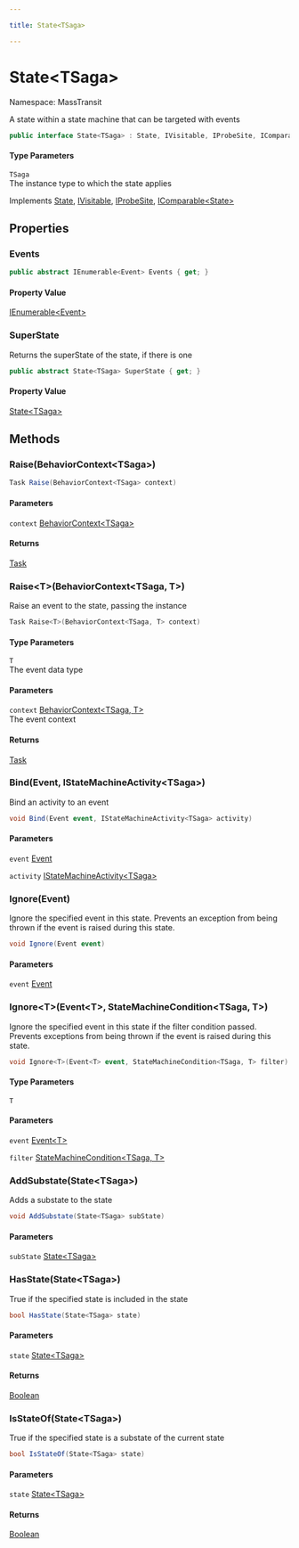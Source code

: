 ```yaml
---

title: State<TSaga>

---
```


# State\<TSaga\>

Namespace: MassTransit

A state within a state machine that can be targeted with events

```csharp
public interface State<TSaga> : State, IVisitable, IProbeSite, IComparable<State>
```

#### Type Parameters

`TSaga`<br/>
The instance type to which the state applies

Implements [State](../masstransit/state), [IVisitable](../masstransit/ivisitable), [IProbeSite](../masstransit/iprobesite), [IComparable\<State\>](https://learn.microsoft.com/en-us/dotnet/api/system.icomparable-1)

## Properties

### **Events**

```csharp
public abstract IEnumerable<Event> Events { get; }
```

#### Property Value

[IEnumerable\<Event\>](https://learn.microsoft.com/en-us/dotnet/api/system.collections.generic.ienumerable-1)<br/>

### **SuperState**

Returns the superState of the state, if there is one

```csharp
public abstract State<TSaga> SuperState { get; }
```

#### Property Value

[State\<TSaga\>](../masstransit/state-1)<br/>

## Methods

### **Raise(BehaviorContext\<TSaga\>)**

```csharp
Task Raise(BehaviorContext<TSaga> context)
```

#### Parameters

`context` [BehaviorContext\<TSaga\>](../masstransit/behaviorcontext-1)<br/>

#### Returns

[Task](https://learn.microsoft.com/en-us/dotnet/api/system.threading.tasks.task)<br/>

### **Raise\<T\>(BehaviorContext\<TSaga, T\>)**

Raise an event to the state, passing the instance

```csharp
Task Raise<T>(BehaviorContext<TSaga, T> context)
```

#### Type Parameters

`T`<br/>
The event data type

#### Parameters

`context` [BehaviorContext\<TSaga, T\>](../masstransit/behaviorcontext-2)<br/>
The event context

#### Returns

[Task](https://learn.microsoft.com/en-us/dotnet/api/system.threading.tasks.task)<br/>

### **Bind(Event, IStateMachineActivity\<TSaga\>)**

Bind an activity to an event

```csharp
void Bind(Event event, IStateMachineActivity<TSaga> activity)
```

#### Parameters

`event` [Event](../masstransit/event)<br/>

`activity` [IStateMachineActivity\<TSaga\>](../masstransit/istatemachineactivity-1)<br/>

### **Ignore(Event)**

Ignore the specified event in this state. Prevents an exception from being thrown if
 the event is raised during this state.

```csharp
void Ignore(Event event)
```

#### Parameters

`event` [Event](../masstransit/event)<br/>

### **Ignore\<T\>(Event\<T\>, StateMachineCondition\<TSaga, T\>)**

Ignore the specified event in this state if the filter condition passed. Prevents exceptions
 from being thrown if the event is raised during this state.

```csharp
void Ignore<T>(Event<T> event, StateMachineCondition<TSaga, T> filter)
```

#### Type Parameters

`T`<br/>

#### Parameters

`event` [Event\<T\>](../masstransit/event-1)<br/>

`filter` [StateMachineCondition\<TSaga, T\>](../masstransit/statemachinecondition-2)<br/>

### **AddSubstate(State\<TSaga\>)**

Adds a substate to the state

```csharp
void AddSubstate(State<TSaga> subState)
```

#### Parameters

`subState` [State\<TSaga\>](../masstransit/state-1)<br/>

### **HasState(State\<TSaga\>)**

True if the specified state is included in the state

```csharp
bool HasState(State<TSaga> state)
```

#### Parameters

`state` [State\<TSaga\>](../masstransit/state-1)<br/>

#### Returns

[Boolean](https://learn.microsoft.com/en-us/dotnet/api/system.boolean)<br/>

### **IsStateOf(State\<TSaga\>)**

True if the specified state is a substate of the current state

```csharp
bool IsStateOf(State<TSaga> state)
```

#### Parameters

`state` [State\<TSaga\>](../masstransit/state-1)<br/>

#### Returns

[Boolean](https://learn.microsoft.com/en-us/dotnet/api/system.boolean)<br/>
